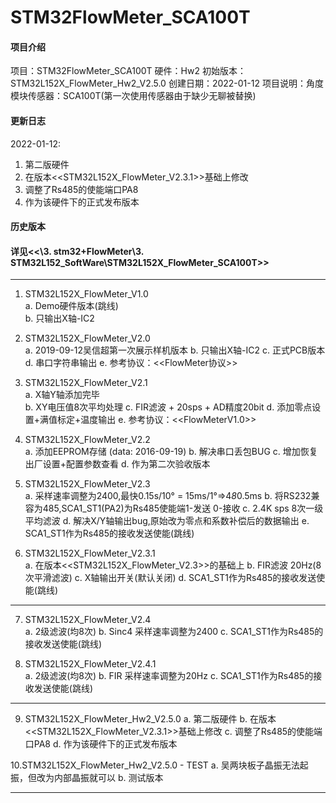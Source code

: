 # STM32FlowMeter_SCA100T

#### 项目介绍
项目：STM32FlowMeter_SCA100T
硬件：Hw2
初始版本：STM32L152X_FlowMeter_Hw2_V2.5.0
创建日期：2022-01-12
项目说明：角度模块传感器：SCA100T(第一次使用传感器由于缺少无聊被替换)

#### 更新日志
2022-01-12:
1. 第二版硬件
2. 在版本<<STM32L152X_FlowMeter_V2.3.1>>基础上修改
3. 调整了Rs485的使能端口PA8
4. 作为该硬件下的正式发布版本


#### 历史版本 
#### 详见<<\3. stm32+FlowMeter\3. STM32L152_SoftWare\STM32L152X_FlowMeter_SCA100T>>
*************************************************************************************************	
1. STM32L152X_FlowMeter_V1.0       
a. Demo硬件版本(跳线)                                
b. 只输出X轴-IC2

								   
2. STM32L152X_FlowMeter_V2.0       
a. 2019-09-12吴信超第一次展示样机版本
b. 只输出X轴-IC2
c. 正式PCB版本
d. 串口字符串输出
e. 参考协议：<<FlowMeter协议>>

3. STM32L152X_FlowMeter_V2.1       
a. X轴Y轴添加完毕                             
b. XY电压值8次平均处理
c. FIR滤波 + 20sps + AD精度20bit
d. 添加零点设置+满值标定+温度输出
e. 参考协议：<<FlowMeterV1.0>>
								   
4. STM32L152X_FlowMeter_V2.2       
a. 添加EEPROM存储 (data: 2016-09-19)
b. 解决串口丢包BUG
c. 增加恢复出厂设置+配置参数查看
d. 作为第二次验收版本
								   
5. STM32L152X_FlowMeter_V2.3       
a. 采样速率调整为2400,最快0.15s/10° = 15ms/1°=>4*8*0.5ms
b. 将RS232兼容为485,SCA1_ST1(PA2)为Rs485使能端1-发送 0-接收
c. 2.4K sps 8次一级平均滤波
d. 解决X/Y轴输出bug,原始改为零点和系数补偿后的数据输出
e. SCA1_ST1作为Rs485的接收发送使能(跳线)
								   
6. STM32L152X_FlowMeter_V2.3.1     
a. 在版本<<STM32L152X_FlowMeter_V2.3>>的基础上
b. FIR滤波 20Hz(8次平滑滤波)
c. X轴输出开关(默认关闭)
d. SCA1_ST1作为Rs485的接收发送使能(跳线)



*************************************************************************************************				
7. STM32L152X_FlowMeter_V2.4       
a. 2级滤波(均8次)
b. Sinc4 采样速率调整为2400
c. SCA1_ST1作为Rs485的接收发送使能(跳线)
								   
8. STM32L152X_FlowMeter_V2.4.1     
a. 2级滤波(均8次)
b. FIR 采样速率调整为20Hz
c. SCA1_ST1作为Rs485的接收发送使能(跳线)
*************************************************************************************************	
9. STM32L152X_FlowMeter_Hw2_V2.5.0 
a. 第二版硬件
b. 在版本<<STM32L152X_FlowMeter_V2.3.1>>基础上修改
c. 调整了Rs485的使能端口PA8
d. 作为该硬件下的正式发布版本
								   
10.STM32L152X_FlowMeter_Hw2_V2.5.0 - TEST
a. 吴两块板子晶振无法起振，但改为内部晶振就可以
b. 测试版本
*************************************************************************************************